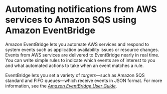 # Automating notifications from AWS services to Amazon SQS using Amazon EventBridge<a name="sqs-automating-using-eventbridge"></a>

Amazon EventBridge lets you automate AWS services and respond to system events such as application availability issues or resource changes\. Events from AWS services are delivered to EventBridge nearly in real time\. You can write simple rules to indicate which events are of interest to you and what automated actions to take when an event matches a rule\.

EventBridge lets you set a variety of *targets*—such as Amazon SQS standard and FIFO queues—which receive events in JSON format\. For more information, see the *[Amazon EventBridge User Guide](https://docs.aws.amazon.com/eventbridge/latest/userguide/)*\.